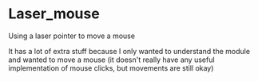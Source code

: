 # Laser_mouse
Using a laser pointer to move a mouse

 It has a lot of extra stuff because I only wanted to understand the module and wanted to move a mouse (it doesn't really have any useful implementation of mouse clicks, but movements are still okay)
